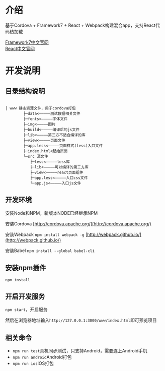 # 介绍
基于Cordova + Framework7 + React + Webpack构建混合app，支持React代码热加载

[Framework7中文官网](http://f7cn.com/)      
[React中文官网](http://reactjs.cn/)

# 开发说明
 
## 目录结构说明

```

│ www 静态资源文件，用于cordova打包
        ├─data<—————测试数据相关文件
        ├─fonts<—————字体文件
        ├─img<—————图片
        ├─build<—————编译后的js文件
        ├─lib<—————第三方不适合编译的库
        ├─view<—————页面文件
        ├─app.less<—————页面样式(less)入口文件
        ├─index.html<起始页面
        └─src 源文件
           ├─less<—————less库
           ├─lib<—————可以编译的第三方库
           ├─view<—————react页面组件
           ├─app.less<—————入口css文件
           └─app.js<—————入口js文件

```

## 开发环境

安装Node和NPM，新版本NODE已经继承NPM

安装Cordova [http://cordova.apache.org/](http://cordova.apache.org/)

安装Webpack ``npm install webpack -g``  [http://webpack.github.io/](http://webpack.github.io/)

安装Babel ``npm install --global babel-cli``

## 安装npm插件
``npm install``

## 开启开发服务
``npm start``，开启服务

然后在浏览器地址输入``http://127.0.0.1:3000/www/index.html``即可预览项目

## 相关命令

- ``npm run test``真机同步测试，只支持Android，需要连上Android手机
- ``npm run android``Android打包
- ``npm run ios``IOS打包


